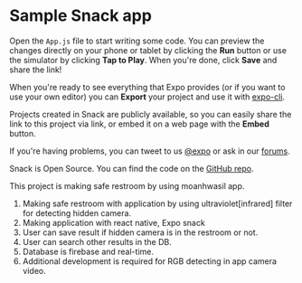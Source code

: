 # Sample Snack app

Open the `App.js` file to start writing some code. You can preview the changes directly on your phone or tablet by clicking the **Run** button or use the simulator by clicking **Tap to Play**. When you're done, click **Save** and share the link!

When you're ready to see everything that Expo provides (or if you want to use your own editor) you can **Export** your project and use it with [expo-cli](https://docs.expo.io/versions/latest/introduction/installation.html).

Projects created in Snack are publicly available, so you can easily share the link to this project via link, or embed it on a web page with the **Embed** button.

If you're having problems, you can tweet to us [@expo](https://twitter.com/expo) or ask in our [forums](https://forums.expo.io).

Snack is Open Source. You can find the code on the [GitHub repo](https://github.com/expo/snack-web).

This project is making safe restroom by using moanhwasil app.
1. Making safe restroom with application by using ultraviolet[infrared] filter for detecting hidden camera.
2. Making application with react native, Expo snack 
3. User can save result if hidden camera is in the restroom or not.
4. User can search other results in the DB.
5. Database is firebase and real-time.
6. Additional development is required for RGB detecting in app camera video.
